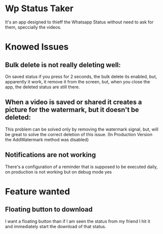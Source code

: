 # Wp Status Taker
 It's an app designed to thieff the Whatsapp Status without need to ask for them, speccially the videos.
 
# Knowed Issues

## Bulk delete is not really deleting well: 
On saved status if you press for 2 seconds, the bulk delete its enabled, but, apparently it work, it remove it from the screen, but, when you close the app, the deleted status are still there.

## When a video is saved or shared it creates a picture for the watermark, but it doesn't be deleted: 
This problem can be solved only by removing the watermark signal, but, will be great to solve the correct deletion of this issue. (In Production Version the AddWatermark method was disabled)

## Notifications are not working
There's a configuration of a reminder that is supposed to be executed daily, on production is not working but on debug mode yes

# Feature wanted

## Floating button to download
I want a floating button than if I am seen the status from my friend I hit it and immediately start the download of that status.

